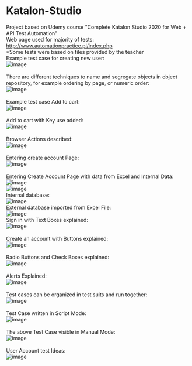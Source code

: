 # Katalon-Studio

Project based on Udemy course "Complete Katalon Studio 2020 for Web + API Test Automation"<br />
Web page used for majority of tests: http://www.automationpractice.pl/index.php<br />
*Some tests were based on files provided by the teacher<br />
Example test case for creating new user:<br />
![image](https://github.com/user-attachments/assets/dd875b59-cb7f-4a68-9486-8c1517fcdef0)<br /><br />
There are different techniques to name and segregate objects in object repository, for example ordering by page, or numeric order:<br />
![image](https://github.com/user-attachments/assets/478475a4-51cd-46d0-83ea-7e65bdbc48d7)<br /><br />
Example test case Add to cart:<br />
![image](https://github.com/user-attachments/assets/0376b458-c1ac-4660-a9b2-48651745e25f)<br /><br />
Add to cart with Key use added:<br />
![image](https://github.com/user-attachments/assets/09224d53-e517-4d81-84f2-ec70d8c578b9)<br /><br />
Browser Actions described:<br />
![image](https://github.com/user-attachments/assets/d12574ce-6696-4ee2-90b4-fc2a9e8e8c42)<br /><br />
Entering create account Page:<br />
![image](https://github.com/user-attachments/assets/e81cf5a5-52b8-4dad-8893-6c372ac3ea63)<br /><br />
Entering Create Account Page with data from Excel and Internal Data:<br />
![image](https://github.com/user-attachments/assets/1c03e7a7-c877-4e2e-b1f4-161121c1c21f)<br />
![image](https://github.com/user-attachments/assets/3cfb3373-5370-481d-aed1-60e720f70274)<br />
Internal database:<br />
![image](https://github.com/user-attachments/assets/b3529bd6-6b9c-4ade-ab48-9d601c98aaca)<br />
External database imported from Excel File:<br />
![image](https://github.com/user-attachments/assets/9a4532b7-71d2-4f79-a15e-ef255a0d4e24)<br />
Sign in with Text Boxes explained:<br />
![image](https://github.com/user-attachments/assets/03e1dd22-bd8d-48e2-b326-3d580819b941)<br /><br />
Create an account with Buttons explained:<br />
![image](https://github.com/user-attachments/assets/03d44340-8220-40ac-a679-2aa00f2546f7)<br /><br />
Radio Buttons and Check Boxes explained:<br />
![image](https://github.com/user-attachments/assets/82332535-bb1f-4c96-a9f3-575e858f2b8c)<br /><br />
Alerts Explained:<br />
![image](https://github.com/user-attachments/assets/67370fe5-e78a-4139-aad1-8bdaa03ddd10)<br /><br />
Test cases can be organized in test suits and run together:<br />
![image](https://github.com/user-attachments/assets/0c5f56f7-36a7-4e85-8318-c4dd6b9fa604)<br /><br />
Test Case written in Script Mode:<br />
![image](https://github.com/user-attachments/assets/c25003db-6179-4338-833b-92f1c9772614)<br /><br />
The above Test Case visible in Manual Mode:<br />
![image](https://github.com/user-attachments/assets/d58cd2b6-6ac9-4ba7-8119-6ff52c23f124)<br /><br />
User Account test Ideas:<br />
![image](https://github.com/user-attachments/assets/aa341a02-ef91-4855-893d-1f313f84162a)<br /><br />
